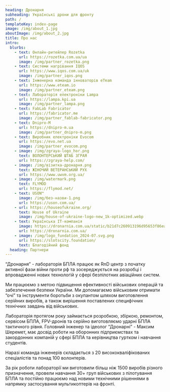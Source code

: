 ```yaml
---
heading: Дронарня
subheading: Українські дрони для фронту
path: /
templateKey: index-page
image: /img/about_1.jpg
aboutImage: /img/about_2.jpg
title: Про нас
intro:
  blurbs:
    - text: Онлайн-ритейлер Rozetka
      url: https://rozetka.com.ua/ua
      image: /img/partner_rozetka.png
    - text: Системи нагрівання IQOS
      url: https://www.iqos.com.ua/uk
      image: /img/partner_iqos.png
    - text: Інженерна команда інноваторів eTeam
      url: https://www.eteam.io
      image: /img/partner_eteam.png
    - text: Лабораторія електроніки Lampa
      url: https://lampa.kpi.ua
      image: /img/partner_lampa.png
    - text: FabLab Fabricator
      url: https://fabricator.me
      image: /img/partner_fablab-fabricator.png
    - text: Dnipro-M
      url: https://dnipro-m.ua
      image: /img/partner_dnipro-m.png
    - text: Виробник електроніки Evocom
      url: https://evo.net.ua
      image: /img/partner_evocom.png
    - image: /img/zgraya-logo_hor.png
      text: ВОЛОНТЕРСЬКИЙ ШТАБ ЗГРАЯ
      url: https://zgraya-help.com/
    - image: /img/візитка-дронарня.png
      text: ЖІНОЧИЙ ВЕТЕРАНСЬКИЙ РУХ
      url: https://www.uwvm.org.ua/
    - image: /img/watermark.png
      text: FLYMOD
      url: https://flymod.net/
    - text: USON™
      image: /img/без-назви-1.png
      url: https://uson.com.ua/
    - url: https://houseofukraine.org/
      text: House of Ukraine
      image: /img/house-of-ukraine-logo-new_1k-optimized.webp
    - text: Українська ІТ-компанія
      image: https://dronarnia.com.ua/static/b21d7c260913196d95653f86ea4497ec/82157/logo_tech_2_2.webp
      url: https://dronarnia.com.ua/
    - image: /img/logo_fundation_2024-07.svg.png
      url: https://slotscity.foundation/
      text: Благодійний фонд
  heading: Партнери
---
```


<!-- <p><img src="/img/dronarnia/logo/dronarnia_logo_ua.svg" alt="Dronarnia Logo" width="200"/></p> -->

“Дронарня” - лабораторія БПЛА працює як RnD центр з початку активної фази війни проти рф та зосереджується на розробці і впровадженні нових технологій у сфері безпілотних авіаційних систем. 

Ми працюємо з метою підвищення ефективності військових операцій та забезпечення безпеки України. Ми допомагаємо військовим отримати “очі” та інструменти боротьби з окупантом шляхом виготовлення серійних виробів, а також вирішення поставлених специфічних технічних завдань від військових. 

Лабораторія протягом року займається розробкою, збіркою, ремонтом, сервісом БПЛА, FPV-дронів та серійно виготовляємо ударні БПЛА тактичного рівня. 
Головний інженер та ідеолог “Дронарні” - Максим Шеремет, має досвід роботи на оборонних підприємствах та закордонних компаній у сфері БПЛА та керівництва гуртком і навчання студентів. 

Наразі команда інженерів складається з 20 висококваліфікованих спеціалістів та понад 100 волонтерів.  

За рік роботи лабораторії ми виготовили більш ніж 1500 виробів різного призначення, провели навчання 30+ груп військових з пілотування БПЛА та постійно працюємо над новими технічними рішеннями в напрямку застосування мультикоптерів на фронті. 

